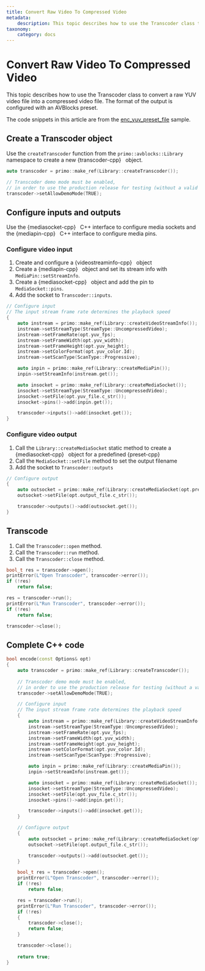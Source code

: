```yaml
---
title: Convert Raw Video To Compressed Video
metadata:
    description: This topic describes how to use the Transcoder class to convert a raw YUV video file into a compressed video file. The format of the output is configured with an AVBlocks preset.
taxonomy:
    category: docs
---
```


# Convert Raw Video To Compressed Video

This topic describes how to use the Transcoder class to convert a raw YUV video file into a compressed video file. The format of the output is configured with an AVBlocks preset.

The code snippets in this article are from the [enc_yuv_preset_file](https://github.com/avblocks/avblocks-samples/tree/main/windows/cpp/samples/enc_yuv_preset_file) sample. 

## Create a Transcoder object

Use the `createTranscoder` function from the `primo::avblocks::Library` namespace to create a new {transcoder-cpp}` ` object. 

``` cpp
auto transcoder = primo::make_ref(Library::createTranscoder());

// Transcoder demo mode must be enabled, 
// in order to use the production release for testing (without a valid license)
transcoder->setAllowDemoMode(TRUE);
```

## Configure inputs and outputs

Use the {mediasocket-cpp}` ` C++ interface to configure media sockets and the {mediapin-cpp}` ` C++ interface to configure media pins.

### Configure video input

1. Create and configure a {videostreaminfo-cpp}` ` object
2. Create a {mediapin-cpp}` ` object and set its stream info with `MediaPin::setStreamInfo`.
3. Create a {mediasocket-cpp}` ` object and add the pin to `MediaSocket::pins`.
4. Add the socket to `Transcoder::inputs`.

<!-- end of list -->

``` cpp
// Configure input
// The input stream frame rate determines the playback speed
{
    auto instream = primo::make_ref(Library::createVideoStreamInfo());
    instream->setStreamType(StreamType::UncompressedVideo);
    instream->setFrameRate(opt.yuv_fps);
    instream->setFrameWidth(opt.yuv_width);
    instream->setFrameHeight(opt.yuv_height);
    instream->setColorFormat(opt.yuv_color.Id);
    instream->setScanType(ScanType::Progressive);

    auto inpin = primo::make_ref(Library::createMediaPin());
    inpin->setStreamInfo(instream.get());

    auto insocket = primo::make_ref(Library::createMediaSocket());
    insocket->setStreamType(StreamType::UncompressedVideo);
    insocket->setFile(opt.yuv_file.c_str());
    insocket->pins()->add(inpin.get());

    transcoder->inputs()->add(insocket.get());
}
```
    
### Configure video output

1. Call the `Library::createMediaSocket` static method to create a {mediasocket-cpp}` ` object for a predefined {preset-cpp}` `
2. Call the `MediaSocket::setFile` method to set the output filename
3. Add the socket to `Transcoder::outputs`

<!-- end of list -->

``` cpp
// Configure output
{
    auto outsocket = primo::make_ref(Library::createMediaSocket(opt.preset.name));
    outsocket->setFile(opt.output_file.c_str());

    transcoder->outputs()->add(outsocket.get());
}
```

## Transcode

1. Call the `Transcoder::open` method.
2. Call the `Transcoder::run` method.
3. Call the `Transcoder::close` method.

<!-- end of list -->

``` cpp
bool_t res = transcoder->open();
printError(L"Open Transcoder", transcoder->error());
if (!res)
    return false;

res = transcoder->run();
printError(L"Run Transcoder", transcoder->error());
if (!res)
    return false;

transcoder->close();
```

## Complete C++ code

``` cpp
bool encode(const Options& opt)
{
    auto transcoder = primo::make_ref(Library::createTranscoder());
    
    // Transcoder demo mode must be enabled, 
    // in order to use the production release for testing (without a valid license)
    transcoder->setAllowDemoMode(TRUE);

    // Configure input
    // The input stream frame rate determines the playback speed
    {
        auto instream = primo::make_ref(Library::createVideoStreamInfo());
        instream->setStreamType(StreamType::UncompressedVideo);
        instream->setFrameRate(opt.yuv_fps);
        instream->setFrameWidth(opt.yuv_width);
        instream->setFrameHeight(opt.yuv_height);
        instream->setColorFormat(opt.yuv_color.Id);
        instream->setScanType(ScanType::Progressive);

        auto inpin = primo::make_ref(Library::createMediaPin());
        inpin->setStreamInfo(instream.get());

        auto insocket = primo::make_ref(Library::createMediaSocket());
        insocket->setStreamType(StreamType::UncompressedVideo);
        insocket->setFile(opt.yuv_file.c_str());
        insocket->pins()->add(inpin.get());

        transcoder->inputs()->add(insocket.get());
    }

    // Configure output
    {
        auto outsocket = primo::make_ref(Library::createMediaSocket(opt.preset.name));
        outsocket->setFile(opt.output_file.c_str());

        transcoder->outputs()->add(outsocket.get());
    }

    bool_t res = transcoder->open();
    printError(L"Open Transcoder", transcoder->error());
    if (!res)
        return false;

    res = transcoder->run();
    printError(L"Run Transcoder", transcoder->error());
    if (!res)
    {
        transcoder->close();
        return false;
    }

    transcoder->close();
    
    return true;
}
```

